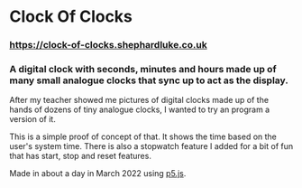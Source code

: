 # Clock Of Clocks

### https://clock-of-clocks.shephardluke.co.uk

### A digital clock with seconds, minutes and hours made up of many small analogue clocks that sync up to act as the display.

After my teacher showed me pictures of digital clocks made up of the hands of dozens of tiny analogue clocks, I wanted to try an program a version of it.

This is a simple proof of concept of that. It shows the time based on the user's system time. There is also a stopwatch feature I added for a bit of fun that has start, stop and reset features.

Made in about a day in March 2022 using [p5.js](https://p5js.org/).